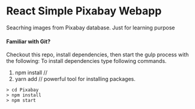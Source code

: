 # React Simple Pixabay Webapp

Seacrhing images from Pixabay database.
Just for learning purpose

#### Familiar with Git?
Checkout this repo, install dependencies, then start the gulp process with the following:
To install dependencies type following commands.
1. npm install //
2. yarn add // powerful tool for installing packages.

```
> cd Pixabay
> npm install
> npm start
```


